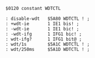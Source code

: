     $0120 constant WDTCTL

    : disable-wdt   $5A80 WDTCTL ! ;
    : +wdt-ie       1 IE1 bis! ;
    : -wdt-ie       1 IE1 bic! ;
    : -wdt-ifg      1 IFG1 bic! ;
    : wdt-ifg?      1 IFG1 bit@ ;
    : wdt/1s        $5A1C WDTCTL ! ;
    : wdt/250ms     $5A1D WDTCTL ! ;
